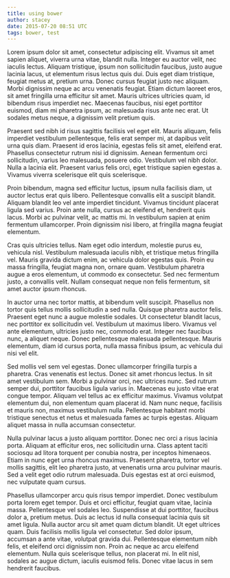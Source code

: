 ```yaml
---
title: using bower
author: stacey
date: 2015-07-20 08:51 UTC
tags: bower, test
---
```


Lorem ipsum dolor sit amet, consectetur adipiscing elit. Vivamus sit amet sapien aliquet, viverra urna vitae, blandit nulla. Integer eu auctor velit, nec iaculis lectus. Aliquam tristique, ipsum non sollicitudin faucibus, justo augue lacinia lacus, ut elementum risus lectus quis dui. Duis eget diam tristique, feugiat metus at, pretium urna. Donec cursus feugiat justo nec aliquam. Morbi dignissim neque ac arcu venenatis feugiat. Etiam dictum laoreet eros, sit amet fringilla urna efficitur sit amet. Mauris ultrices ultricies quam, id bibendum risus imperdiet nec. Maecenas faucibus, nisi eget porttitor euismod, diam mi pharetra ipsum, ac malesuada risus ante nec erat. Ut sodales metus neque, a dignissim velit pretium quis.

Praesent sed nibh id risus sagittis facilisis vel eget elit. Mauris aliquam, felis imperdiet vestibulum pellentesque, felis erat semper mi, at dapibus velit urna quis diam. Praesent id eros lacinia, egestas felis sit amet, eleifend erat. Phasellus consectetur rutrum nisi id dignissim. Aenean fermentum orci sollicitudin, varius leo malesuada, posuere odio. Vestibulum vel nibh dolor. Nulla a lacinia elit. Praesent varius felis orci, eget tristique sapien egestas a. Vivamus viverra scelerisque elit quis scelerisque.

Proin bibendum, magna sed efficitur luctus, ipsum nulla facilisis diam, ut auctor lectus erat quis libero. Pellentesque convallis elit a suscipit blandit. Aliquam blandit leo vel ante imperdiet tincidunt. Vivamus tincidunt placerat ligula sed varius. Proin ante nulla, cursus ac eleifend et, hendrerit quis lacus. Morbi ac pulvinar velit, ac mattis mi. In vestibulum sapien at enim fermentum ullamcorper. Proin dignissim nisi libero, at fringilla magna feugiat elementum.

Cras quis ultricies tellus. Nam eget odio interdum, molestie purus eu, vehicula nisl. Vestibulum malesuada iaculis nibh, et tristique metus fringilla vel. Mauris gravida dictum enim, ac vehicula dolor egestas quis. Proin eu massa fringilla, feugiat magna non, ornare quam. Vestibulum pharetra augue a eros elementum, ut commodo ex consectetur. Sed nec fermentum justo, a convallis velit. Nullam consequat neque non felis fermentum, sit amet auctor ipsum rhoncus.

In auctor urna nec tortor mattis, at bibendum velit suscipit. Phasellus non tortor quis tellus mollis sollicitudin a sed nulla. Quisque pharetra auctor felis. Praesent eget nunc a augue molestie sodales. Ut consectetur blandit lacus, nec porttitor ex sollicitudin vel. Vestibulum ut maximus libero. Vivamus vel ante elementum, ultricies justo nec, commodo erat. Integer nec faucibus nunc, a aliquet neque. Donec pellentesque malesuada pellentesque. Mauris elementum, diam id cursus porta, nulla massa finibus ipsum, ac vehicula dui nisi vel elit.

Sed mollis vel sem vel egestas. Donec ullamcorper fringilla turpis a pharetra. Cras venenatis est lectus. Donec sit amet rhoncus lectus. In sit amet vestibulum sem. Morbi a pulvinar orci, nec ultrices nunc. Sed rutrum semper dui, porttitor faucibus ligula varius in. Maecenas eu justo vitae erat congue tempor. Aliquam vel tellus ac ex efficitur maximus. Vivamus volutpat elementum dui, non elementum quam placerat id. Nam nunc neque, facilisis et mauris non, maximus vestibulum nulla. Pellentesque habitant morbi tristique senectus et netus et malesuada fames ac turpis egestas. Aliquam aliquet massa in nulla accumsan consectetur.

Nulla pulvinar lacus a justo aliquam porttitor. Donec nec orci a risus lacinia porta. Aliquam at efficitur eros, nec sollicitudin urna. Class aptent taciti sociosqu ad litora torquent per conubia nostra, per inceptos himenaeos. Etiam in nunc eget urna rhoncus maximus. Praesent pharetra, tortor vel mollis sagittis, elit leo pharetra justo, at venenatis urna arcu pulvinar mauris. Sed a velit eget odio rutrum malesuada. Duis egestas est at orci euismod, nec vulputate quam cursus.

Phasellus ullamcorper arcu quis risus tempor imperdiet. Donec vestibulum porta lorem eget tempor. Duis et orci efficitur, feugiat quam vitae, lacinia massa. Pellentesque vel sodales leo. Suspendisse at dui porttitor, faucibus dolor a, pretium metus. Duis ac lectus id nulla consequat lacinia quis sit amet ligula. Nulla auctor arcu sit amet quam dictum blandit. Ut eget ultrices quam. Duis facilisis mollis ligula vel consectetur. Sed dolor ipsum, accumsan a ante vitae, volutpat gravida dui. Pellentesque elementum nibh felis, et eleifend orci dignissim non. Proin ac neque ac arcu eleifend elementum. Nulla quis scelerisque tellus, non placerat mi. In elit nisl, sodales ac augue dictum, iaculis euismod felis. Donec vitae lacus in sem hendrerit faucibus.
